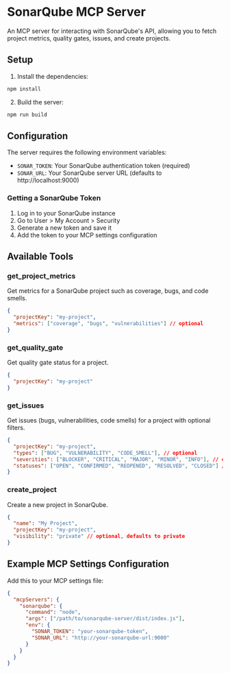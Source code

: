 # SonarQube MCP Server

An MCP server for interacting with SonarQube's API, allowing you to fetch project metrics, quality gates, issues, and create projects.

## Setup

1. Install the dependencies:
```bash
npm install
```

2. Build the server:
```bash
npm run build
```

## Configuration

The server requires the following environment variables:

- `SONAR_TOKEN`: Your SonarQube authentication token (required)
- `SONAR_URL`: Your SonarQube server URL (defaults to http://localhost:9000)

### Getting a SonarQube Token

1. Log in to your SonarQube instance
2. Go to User > My Account > Security
3. Generate a new token and save it
4. Add the token to your MCP settings configuration

## Available Tools

### get_project_metrics

Get metrics for a SonarQube project such as coverage, bugs, and code smells.

```json
{
  "projectKey": "my-project",
  "metrics": ["coverage", "bugs", "vulnerabilities"] // optional
}
```

### get_quality_gate

Get quality gate status for a project.

```json
{
  "projectKey": "my-project"
}
```

### get_issues

Get issues (bugs, vulnerabilities, code smells) for a project with optional filters.

```json
{
  "projectKey": "my-project",
  "types": ["BUG", "VULNERABILITY", "CODE_SMELL"], // optional
  "severities": ["BLOCKER", "CRITICAL", "MAJOR", "MINOR", "INFO"], // optional
  "statuses": ["OPEN", "CONFIRMED", "REOPENED", "RESOLVED", "CLOSED"] // optional
}
```

### create_project

Create a new project in SonarQube.

```json
{
  "name": "My Project",
  "projectKey": "my-project",
  "visibility": "private" // optional, defaults to private
}
```

## Example MCP Settings Configuration

Add this to your MCP settings file:

```json
{
  "mcpServers": {
    "sonarqube": {
      "command": "node",
      "args": ["/path/to/sonarqube-server/dist/index.js"],
      "env": {
        "SONAR_TOKEN": "your-sonarqube-token",
        "SONAR_URL": "http://your-sonarqube-url:9000"
      }
    }
  }
}
